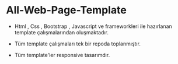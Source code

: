 # All-Web-Page-Template

- Html , Css , Bootstrap , Javascript ve frameworkleri ile hazırlanan template çalışmalarından oluşmaktadır.

- Tüm template çalışmaları tek bir repoda toplanmıştır.

- Tüm template'ler responsive tasarımdır.

